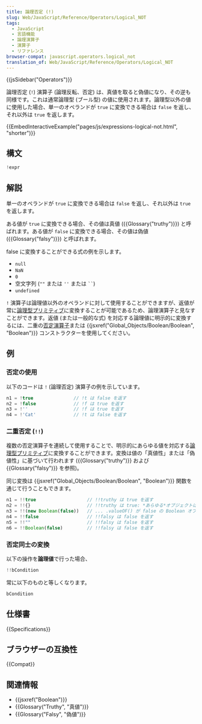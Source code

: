 ```yaml
---
title: 論理否定 (!)
slug: Web/JavaScript/Reference/Operators/Logical_NOT
tags:
  - JavaScript
  - 言語機能
  - 論理演算子
  - 演算子
  - リファレンス
browser-compat: javascript.operators.logical_not
translation_of: Web/JavaScript/Reference/Operators/Logical_NOT
---
```

{{jsSidebar("Operators")}}

論理否定 (`!`) 演算子 (論理反転、否定) は、真値を取ると偽値になり、その逆も同様です。これは通常論理型 (ブール型) の値に使用されます。論理型以外の値に使用した場合、単一のオペランドが `true` に変換できる場合は `false` を返し、それ以外は `true` を返します。

{{EmbedInteractiveExample("pages/js/expressions-logical-not.html", "shorter")}}

## 構文

```js
!expr
```

## 解説

単一のオペランドが `true` に変換できる場合は `false` を返し、それ以外は `true` を返します。

ある値が `true` に変換できる場合、その値は真値 ({{Glossary("truthy")}}) と呼ばれます。ある値が `false` に変換できる場合、その値は偽値 ({{Glossary("falsy")}}) と呼ばれます。

false に変換することができる式の例を示します。

- `null`
- `NaN`
- `0`
- 空文字列 (`""` または `''` または ` `` `)
- `undefined`

`!` 演算子は論理値以外のオペランドに対して使用することができますが、返値が常に[論理型プリミティブ](/ja/docs/Web/JavaScript/Data_structures#論理型_boolean)に変換することが可能であるため、論理演算子と見なすことができます。返値 (または一般的な式) を対応する論理値に明示的に変換するには、二重の[否定演算子](/ja/docs/Web/JavaScript/Reference/Operators/Logical_NOT)または {{jsxref("Global_Objects/Boolean/Boolean", "Boolean")}} コンストラクターを使用してください。

## 例

### 否定の使用

以下のコードは `!` (論理否定) 演算子の例を示しています。

```js
n1 = !true               // !t は false を返す
n2 = !false              // !f は true を返す
n3 = !''                 // !f は true を返す
n4 = !'Cat'              // !t は false を返す
```

### 二重否定 (`!!`)

複数の否定演算子を連続して使用することで、明示的にあらゆる値を対応する[論理型プリミティブ](/ja/docs/Web/JavaScript/Data_structures#論理型_boolean)に変換することができます。変換は値の「真値性」または「偽値性」に基づいて行われます ({{Glossary("truthy")}} および {{Glossary("falsy")}} を参照)。

同じ変換は {{jsxref("Global_Objects/Boolean/Boolean", "Boolean")}} 関数を通じて行うこともできます。

```js
n1 = !!true                   // !!truthy は true を返す
n2 = !!{}                     // !!truthy は true: *あらゆる*オブジェクトは真値になります...
n3 = !!(new Boolean(false))   // ... .valueOF() が false の Boolean オブジェクトであっても
n4 = !!false                  // !!falsy は false を返す
n5 = !!""                     // !!falsy は false を返す
n6 = !!Boolean(false)         // !!falsy は false を返す
```

### 否定同士の変換

以下の操作を**論理値**で行った場合、

```js
!!bCondition
```

常に以下のものと等しくなります。

```js
bCondition
```

## 仕様書

{{Specifications}}

## ブラウザーの互換性

{{Compat}}

## 関連情報

- {{jsxref("Boolean")}}
- {{Glossary("Truthy", "真値")}}
- {{Glossary("Falsy", "偽値")}}
